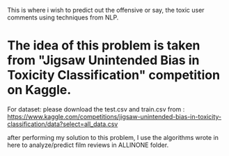 This is where i wish to predict out the offensive or say, the toxic user comments using techniques from NLP.

# The idea of this problem is taken from "Jigsaw Unintended Bias in Toxicity Classification" competition on Kaggle.

For dataset: 
please download the test.csv and train.csv from : https://www.kaggle.com/competitions/jigsaw-unintended-bias-in-toxicity-classification/data?select=all_data.csv

after performing my solution to this problem, I use the algorithms wrote in here to analyze/predict film reviews in ALLINONE folder. 
